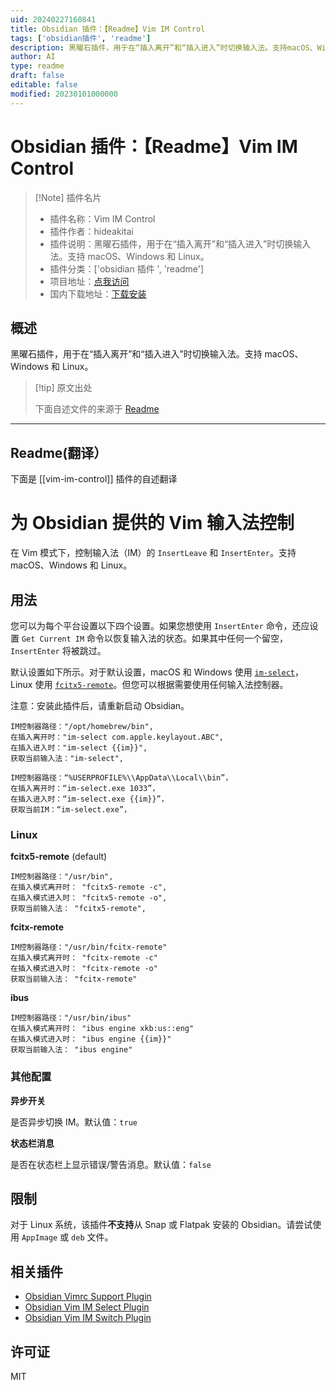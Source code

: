 ```yaml
---
uid: 20240227160841
title: Obsidian 插件：【Readme】Vim IM Control
tags: ['obsidian插件', 'readme']
description: 黑曜石插件，用于在“插入离开”和“插入进入”时切换输入法。支持macOS、Windows和Linux。
author: AI
type: readme
draft: false
editable: false
modified: 20230101000000
---
```


# Obsidian 插件：【Readme】Vim IM Control

> [!Note] 插件名片
> - 插件名称：Vim IM Control
> - 插件作者：hideakitai
> - 插件说明：黑曜石插件，用于在“插入离开”和“插入进入”时切换输入法。支持 macOS、Windows 和 Linux。
> - 插件分类：['obsidian 插件 ', 'readme']
> - 项目地址：[点我访问](https://github.com/hideakitai/obsidian-vim-im-control)
> - 国内下载地址：[下载安装](https://pkmer.cn/products/plugin/pluginMarket/?vim-im-control)

## 概述

黑曜石插件，用于在“插入离开”和“插入进入”时切换输入法。支持 macOS、Windows 和 Linux。

> [!tip] 原文出处
>
>下面自述文件的来源于 [Readme](https://ghproxy.net/https://raw.githubusercontent.com/hideakitai/obsidian-vim-im-control/master/README.md)

---

## Readme(翻译）

下面是 [[vim-im-control]] 插件的自述翻译

# 为 Obsidian 提供的 Vim 输入法控制

在 Vim 模式下，控制输入法（IM）的 `InsertLeave` 和 `InsertEnter`。支持 macOS、Windows 和 Linux。

## 用法

您可以为每个平台设置以下四个设置。如果您想使用 `InsertEnter` 命令，还应设置 `Get Current IM` 命令以恢复输入法的状态。如果其中任何一个留空，`InsertEnter` 将被跳过。

默认设置如下所示。对于默认设置，macOS 和 Windows 使用 [`im-select`](https://github.com/daipeihust/im-select)，Linux 使用 [`fcitx5-remote`](https://github.com/fcitx/fcitx5)。但您可以根据需要使用任何输入法控制器。

注意：安装此插件后，请重新启动 Obsidian。

```
IM控制器路径："/opt/homebrew/bin",
在插入离开时："im-select com.apple.keylayout.ABC",
在插入进入时："im-select {{im}}",
获取当前输入法："im-select",
```

```
IM控制器路径：“%USERPROFILE%\\AppData\\Local\\bin”，
在插入离开时：“im-select.exe 1033”，
在插入进入时：“im-select.exe {{im}}”，
获取当前IM：“im-select.exe”，
```

### Linux

**fcitx5-remote** (default)

```
IM控制器路径："/usr/bin",
在插入模式离开时： "fcitx5-remote -c",
在插入模式进入时： "fcitx5-remote -o",
获取当前输入法： "fcitx5-remote",
```

**fcitx-remote**

```
IM控制器路径："/usr/bin/fcitx-remote"
在插入模式离开时： "fcitx-remote -c"
在插入模式进入时： "fcitx-remote -o"
获取当前输入法： "fcitx-remote"
```

**ibus**

```
IM控制器路径："/usr/bin/ibus"
在插入模式离开时： "ibus engine xkb:us::eng"
在插入模式进入时： "ibus engine {{im}}"
获取当前输入法： "ibus engine"
```

### 其他配置

**异步开关**

是否异步切换 IM。默认值：`true`

**状态栏消息**

是否在状态栏上显示错误/警告消息。默认值：`false`

## 限制

对于 Linux 系统，该插件**不支持**从 Snap 或 Flatpak 安装的 Obsidian。请尝试使用 `AppImage` 或 `deb` 文件。

## 相关插件

- [Obsidian Vimrc Support Plugin](https://github.com/esm7/obsidian-vimrc-support)
- [Obsidian Vim IM Select Plugin](https://github.com/ALONELUR/vim-im-select-obsidian)
- [Obsidian Vim IM Switch Plugin](https://github.com/yuanotes/obsidian-vim-im-switch-plugin)

## 许可证

MIT

